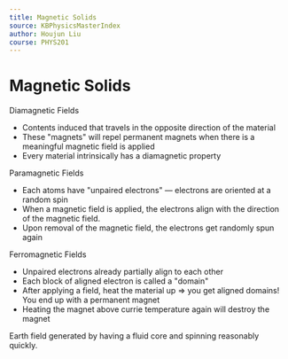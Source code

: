 ```yaml
---
title: Magnetic Solids
source: KBPhysicsMasterIndex
author: Houjun Liu
course: PHYS201
---
```


# Magnetic Solids
Diamagnetic Fields

- Contents induced that travels in the opposite direction of the material
- These "magnets" will repel permanent magnets when there is a meaningful magnetic field is applied
- Every material intrinsically has a diamagnetic property

Paramagnetic Fields

- Each atoms have "unpaired electrons" — electrons are oriented at a random spin
- When a magnetic field is applied, the electrons align with the direction of the magnetic field.
- Upon removal of the magnetic field, the electrons get randomly spun again

Ferromagnetic Fields

- Unpaired electrons already partially align to each other
- Each block of aligned electron is called a "domain"
- After applying a field, heat the material up => you get aligned domains! You end up with a permanent magnet
- Heating the magnet above currie temperature again will destroy the magnet

Earth field generated by having a fluid core and spinning reasonably quickly.

